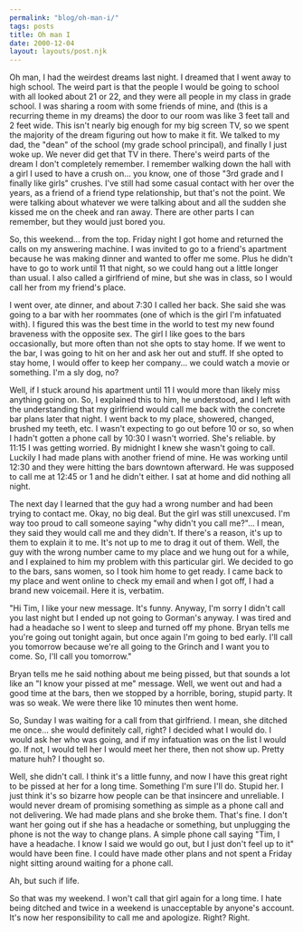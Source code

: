 ```yaml
---
permalink: "blog/oh-man-i/"
tags: posts
title: Oh man I
date: 2000-12-04
layout: layouts/post.njk
---
```


Oh man, I had the weirdest dreams last night. I dreamed that I went away to high school. The weird part is that the people I would be going to school with all looked about 21 or 22, and they were all people in my class in grade school. I was sharing a room with some friends of mine, and (this is a recurring theme in my dreams) the door to our room was like 3 feet tall and 2 feet wide. This isn't nearly big enough for my big screen TV, so we spent the majority of the dream figuring out how to make it fit. We talked to my dad, the "dean" of the school (my grade school principal), and finally I just woke up. We never did get that TV in there. There's weird parts of the dream I don't completely remember. I remember walking down the hall with a girl I used to have a crush on... you know, one of those "3rd grade and I finally like girls" crushes. I've still had some casual contact with her over the years, as a friend of a friend type relationship, but that's not the point. We were talking about whatever we were talking about and all the sudden she kissed me on the cheek and ran away. There are other parts I can remember, but they would just bored you. 

So, this weekend... from the top. Friday night I got home and returned the calls on my answering machine. I was invited to go to a friend's apartment because he was making dinner and wanted to offer me some. Plus he didn't have to go to work until 11 that night, so we could hang out a little longer than usual. I also called a girlfriend of mine, but she was in class, so I would call her from my friend's place. 

I went over, ate dinner, and about 7:30 I called her back. She said she was going to a bar with her roommates (one of which is the girl I'm infatuated with). I figured this was the best time in the world to test my new found braveness with the opposite sex. The girl I like goes to the bars occasionally, but more often than not she opts to stay home. If we went to the bar, I was going to hit on her and ask her out and stuff. If she opted to stay home, I would offer to keep her company... we could watch a movie or something. I'm a sly dog, no?

Well, if I stuck around his apartment until 11 I would more than likely miss anything going on. So, I explained this to him, he understood, and I left with the understanding that my girlfriend would call me back with the concrete bar plans later that night. I went back to my place, showered, changed, brushed my teeth, etc. I wasn't expecting to go out before 10 or so, so when I hadn't gotten a phone call by 10:30 I wasn't worried. She's reliable. by 11:15 I was getting worried. By midnight I knew she wasn't going to call. Luckily I had made plans with another friend of mine. He was working until 12:30 and they were hitting the bars downtown afterward. He was supposed to call me at 12:45 or 1 and he didn't either. I sat at home and did nothing all night.

The next day I learned that the guy had a wrong number and had been trying to contact me. Okay, no big deal. But the girl was still unexcused. I'm way too proud to call someone saying "why didn't you call me?"... I mean, they said they would call me and they didn't. If there's a reason, it's up to them to explain it to me. It's not up to me to drag it out of them. Well, the guy with the wrong number came to my place and we hung out for a while, and I explained to him my problem with this particular girl. We decided to go to the bars, sans women, so I took him home to get ready. I came back to my place and went online to check my email and when I got off, I had a brand new voicemail. Here it is, verbatim.

"Hi Tim, I like your new message. It's funny. Anyway, I'm sorry I didn't call you last night but I ended up not going to Gorman's anyway. I was tired and had a headache so I went to sleep and turned off my phone. Bryan tells me you're going out tonight again, but once again I'm going to bed early. I'll call you tomorrow because we're all going to the Grinch and I want you to come. So, I'll call you tomorrow."

Bryan tells me he said nothing about me being pissed, but that sounds a lot like an "I know your pissed at me" message. Well, we went out and had a good time at the bars, then we stopped by a horrible, boring, stupid party. It was so weak. We were there like 10 minutes then went home. 

So, Sunday I was waiting for a call from that girlfriend. I mean, she ditched me once... she would definitely call, right? I decided what I would do. I would ask her who was going, and if my infatuation was on the list I would go. If not, I would tell her I would meet her there, then not show up. Pretty mature huh? I thought so. 

Well, she didn't call. I think it's a little funny, and now I have this great right to be pissed at her for a long time. Something I'm sure I'll do. Stupid her. I just think it's so bizarre how people can be that insincere and unreliable. I would never dream of promising something as simple as a phone call and not delivering. We had made plans and she broke them. That's fine. I don't want her going out if she has a headache or something, but unplugging the phone is not the way to change plans. A simple phone call saying "Tim, I have a headache. I know I said we would go out, but I just don't feel up to it" would have been fine. I could have made other plans and not spent a Friday night sitting around waiting for a phone call. 

Ah, but such if life.

So that was my weekend. I won't call that girl again for a long time. I hate being ditched and twice in a weekend is unacceptable by anyone's account. It's now her responsibility to call me and apologize. Right? Right.